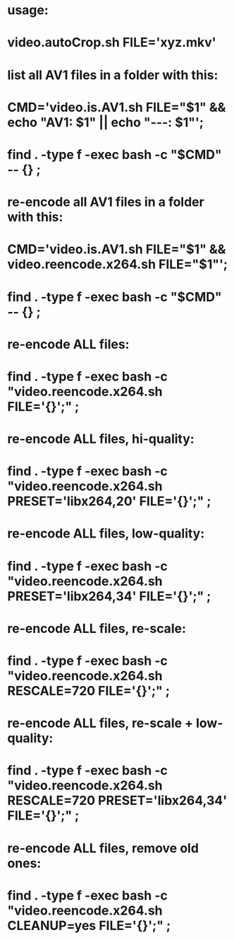 
# usage:
# 	video.autoCrop.sh FILE='xyz.mkv'

# list all AV1 files in a folder with this:
#   CMD='video.is.AV1.sh FILE="$1" && echo "AV1: $1" || echo "---: $1"';
#   find . -type f -exec bash -c "$CMD" -- {} \;


# re-encode all AV1 files in a folder with this:
#   CMD='video.is.AV1.sh FILE="$1" && video.reencode.x264.sh FILE="$1"';
#   find . -type f -exec bash -c "$CMD" -- {} \;



# re-encode ALL files:
#   find . -type f -exec bash -c "video.reencode.x264.sh FILE='{}';" \;
# re-encode ALL files, hi-quality:
#   find . -type f -exec bash -c "video.reencode.x264.sh PRESET='libx264,20' FILE='{}';" \;

# re-encode ALL files, low-quality:
#   find . -type f -exec bash -c "video.reencode.x264.sh PRESET='libx264,34' FILE='{}';" \;
# re-encode ALL files, re-scale:
#   find . -type f -exec bash -c "video.reencode.x264.sh RESCALE=720 FILE='{}';" \;
# re-encode ALL files, re-scale + low-quality:
#   find . -type f -exec bash -c "video.reencode.x264.sh RESCALE=720 PRESET='libx264,34' FILE='{}';" \;

# re-encode ALL files, remove old ones:
#   find . -type f -exec bash -c "video.reencode.x264.sh CLEANUP=yes FILE='{}';" \;
